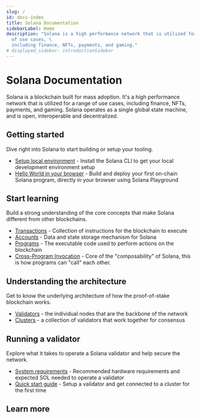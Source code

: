 ```yaml
---
slug: /
id: docs-index
title: Solana Documentation
sidebarLabel: Home
description: "Solana is a high performance network that is utilized for a range
  of use cases, \
  including finance, NFTs, payments, and gaming."
# displayed_sidebar: introductionSidebar
---
```


# Solana Documentation

Solana is a blockchain built for mass adoption. It's a high performance network
that is utilized for a range of use cases, including finance, NFTs, payments,
and gaming. Solana operates as a single global state machine, and is open,
interoperable and decentralized.

## Getting started

Dive right into Solana to start building or setup your tooling.

- [Setup local environment](/cli) - Install the Solana CLI to get your local
  development environment setup
- [Hello World in your browser](getstarted/hello-world) - Build and deploy your
  first on-chain Solana program, directly in your browser using Solana
  Playground

## Start learning

Build a strong understanding of the core concepts that make Solana different
from other blockchains.

- [Transactions](./developing/programming-model/transactions) - Collection of
  instructions for the blockchain to execute
- [Accounts](./developing/programming-model/accounts) - Data and state storage
  mechanism for Solana
- [Programs](./developing/intro/programs) - The executable code used to perform
  actions on the blockchain
- [Cross-Program Invocation](./developing/programming-model/calling-between-programs) -
  Core of the "composability" of Solana, this is how programs can "call" each
  other.

## Understanding the architecture

Get to know the underlying architecture of how the proof-of-stake blockchain
works.

- [Validators](./validator/anatomy) - the individual nodes that are the backbone
  of the network
- [Clusters](./cluster/overview) - a collection of validators that work together
  for consensus

## Running a validator

Explore what it takes to operate a Solana validator and help secure the network.

- [System requirements](./running-validator/validator-reqs) - Recommended
  hardware requirements and expected SOL needed to operate a validator
- [Quick start guide](./validator/get-started/setup-a-validator) - Setup a
  validator and get connected to a cluster for the first time

## Learn more
